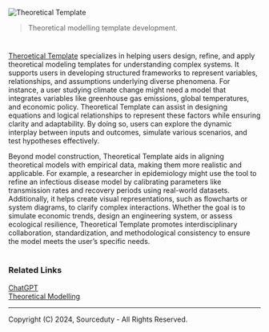 ![Theoretical Template](https://github.com/user-attachments/assets/40b3e2e7-988d-4dc5-a6b7-8bdf8e01101c)

> Theoretical modelling template development.
#

[Theroetical Template](https://chatgpt.com/g/g-6738bafc9f2481918fbe4b3122b9d77f-theoretical-template) specializes in helping users design, refine, and apply theoretical modeling templates for understanding complex systems. It supports users in developing structured frameworks to represent variables, relationships, and assumptions underlying diverse phenomena. For instance, a user studying climate change might need a model that integrates variables like greenhouse gas emissions, global temperatures, and economic policy. Theoretical Template can assist in designing equations and logical relationships to represent these factors while ensuring clarity and adaptability. By doing so, users can explore the dynamic interplay between inputs and outcomes, simulate various scenarios, and test hypotheses effectively.

Beyond model construction, Theoretical Template aids in aligning theoretical models with empirical data, making them more realistic and applicable. For example, a researcher in epidemiology might use the tool to refine an infectious disease model by calibrating parameters like transmission rates and recovery periods using real-world datasets. Additionally, it helps create visual representations, such as flowcharts or system diagrams, to clarify complex interactions. Whether the goal is to simulate economic trends, design an engineering system, or assess ecological resilience, Theoretical Template promotes interdisciplinary collaboration, standardization, and methodological consistency to ensure the model meets the user’s specific needs.

#
### Related Links

[ChatGPT](https://github.com/sourceduty/ChatGPT)
<br>
[Theoretical Modelling](https://github.com/sourceduty/theoretical_modelling)

***
Copyright (C) 2024, Sourceduty - All Rights Reserved.

